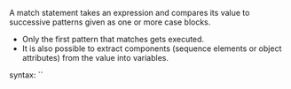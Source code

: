 A match statement takes an expression and compares its value to successive patterns given as one or more case blocks.
- Only the first pattern that matches gets executed.
- It is also possible to extract components (sequence elements or object attributes) from the value into variables.


syntax:
``
